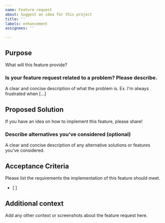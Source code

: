 ```yaml
---
name: Feature request
about: Suggest an idea for this project
title: ''
labels: enhancement
assignees: ''

---
```


## Purpose
What will this feature provide?

### Is your feature request related to a problem? Please describe.
A clear and concise description of what the problem is. Ex. I'm always frustrated when [...]

## Proposed Solution
If you have an idea on how to implement this feature, please share!

### Describe alternatives you've considered (optional)
A clear and concise description of any alternative solutions or features you've considered.

## Acceptance Criteria
Please list the requirements the implementation of this feature should meet.
- [ ]

## Additional context
Add any other context or screenshots about the feature request here.
